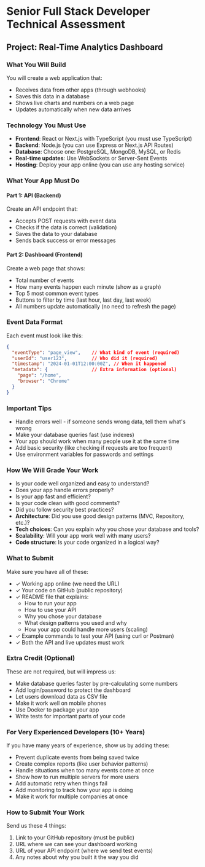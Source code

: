 # Senior Full Stack Developer Technical Assessment

## Project: Real-Time Analytics Dashboard

### What You Will Build
You will create a web application that:
- Receives data from other apps (through webhooks)
- Saves this data in a database
- Shows live charts and numbers on a web page
- Updates automatically when new data arrives

### Technology You Must Use
- **Frontend**: React or Next.js with TypeScript (you must use TypeScript)
- **Backend**: Node.js (you can use Express or Next.js API Routes)
- **Database**: Choose one: PostgreSQL, MongoDB, MySQL, or Redis
- **Real-time updates**: Use WebSockets or Server-Sent Events
- **Hosting**: Deploy your app online (you can use any hosting service)

### What Your App Must Do

#### Part 1: API (Backend)
Create an API endpoint that:
- Accepts POST requests with event data
- Checks if the data is correct (validation)
- Saves the data to your database
- Sends back success or error messages

#### Part 2: Dashboard (Frontend)
Create a web page that shows:
- Total number of events
- How many events happen each minute (show as a graph)
- Top 5 most common event types
- Buttons to filter by time (last hour, last day, last week)
- All numbers update automatically (no need to refresh the page)

### Event Data Format
Each event must look like this:
```json
{
  "eventType": "page_view",    // What kind of event (required)
  "userId": "user123",         // Who did it (required)
  "timestamp": "2024-01-01T12:00:00Z", // When it happened
  "metadata": {                // Extra information (optional)
    "page": "/home",
    "browser": "Chrome"
  }
}
```

### Important Tips
- Handle errors well - if someone sends wrong data, tell them what's wrong
- Make your database queries fast (use indexes)
- Your app should work when many people use it at the same time
- Add basic security (like checking if requests are too frequent)
- Use environment variables for passwords and settings

### How We Will Grade Your Work
- Is your code well organized and easy to understand?
- Does your app handle errors properly?
- Is your app fast and efficient?
- Is your code clean with good comments?
- Did you follow security best practices?
- **Architecture**: Did you use good design patterns (MVC, Repository, etc.)?
- **Tech choices**: Can you explain why you chose your database and tools?
- **Scalability**: Will your app work well with many users?
- **Code structure**: Is your code organized in a logical way?

### What to Submit
Make sure you have all of these:
- ✓ Working app online (we need the URL)
- ✓ Your code on GitHub (public repository)
- ✓ README file that explains:
  - How to run your app
  - How to use your API
  - Why you chose your database
  - What design patterns you used and why
  - How your app could handle more users (scaling)
- ✓ Example commands to test your API (using curl or Postman)
- ✓ Both the API and live updates must work

### Extra Credit (Optional)
These are not required, but will impress us:
- Make database queries faster by pre-calculating some numbers
- Add login/password to protect the dashboard
- Let users download data as CSV file
- Make it work well on mobile phones
- Use Docker to package your app
- Write tests for important parts of your code

### For Very Experienced Developers (10+ Years)
If you have many years of experience, show us by adding these:
- Prevent duplicate events from being saved twice
- Create complex reports (like user behavior patterns)
- Handle situations when too many events come at once
- Show how to run multiple servers for more users
- Add automatic retry when things fail
- Add monitoring to track how your app is doing
- Make it work for multiple companies at once

### How to Submit Your Work
Send us these 4 things:
1. Link to your GitHub repository (must be public)
2. URL where we can see your dashboard working
3. URL of your API endpoint (where we send test events)
4. Any notes about why you built it the way you did 